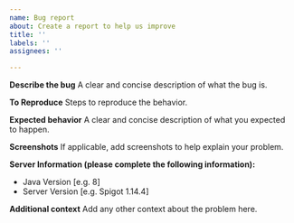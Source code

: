```yaml
---
name: Bug report
about: Create a report to help us improve
title: ''
labels: ''
assignees: ''

---
```


**Describe the bug**
A clear and concise description of what the bug is.

**To Reproduce**
Steps to reproduce the behavior.

**Expected behavior**
A clear and concise description of what you expected to happen.

**Screenshots**
If applicable, add screenshots to help explain your problem.

**Server Information (please complete the following information):**
 - Java Version [e.g. 8]
 - Server Version [e.g. Spigot 1.14.4]

**Additional context**
Add any other context about the problem here.
